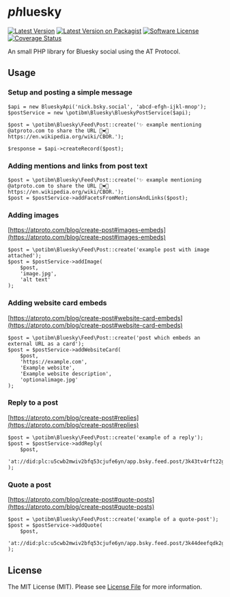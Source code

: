 # *ph*luesky

[![Latest Version](https://img.shields.io/github/release/potibm/phluesky.svg?style=flat-square)](https://github.com/potibm/phluesky/releases)
[![Latest Version on Packagist](https://img.shields.io/packagist/v/potibm/phluesky?style=flat-square)](https://packagist.org/packages/potibm/phluesky)
[![Software License](https://img.shields.io/badge/license-MIT-brightgreen.svg?style=flat-square)](LICENSE)
[![Coverage Status](https://img.shields.io/codecov/c/github/potibm/phluesky?style=flat-square)](https://app.codecov.io/gh/potibm/phluesky)

An small PHP library for Bluesky social using the AT Protocol.

## Usage

### Setup and posting a simple message

```
$api = new BlueskyApi('nick.bsky.social', 'abcd-efgh-ijkl-mnop');
$postService = new \potibm\Bluesky\BlueskyPostService($api);

$post = \potibm\Bluesky\Feed\Post::create('✨ example mentioning @atproto.com to share the URL 👨‍❤️‍👨 https://en.wikipedia.org/wiki/CBOR.');

$response = $api->createRecord($post);
```

### Adding mentions and links from post text

```
$post = \potibm\Bluesky\Feed\Post::create('✨ example mentioning @atproto.com to share the URL 👨‍❤️‍👨 https://en.wikipedia.org/wiki/CBOR.');
$post = $postService->addFacetsFromMentionsAndLinks($post);
```

### Adding images

[https://atproto.com/blog/create-post#images-embeds](https://atproto.com/blog/create-post#images-embeds)

```
$post = \potibm\Bluesky\Feed\Post::create('example post with image attached');
$post = $postService->addImage(
    $post, 
    'image.jpg', 
    'alt text'
);
```

### Adding website card embeds

[https://atproto.com/blog/create-post#website-card-embeds](https://atproto.com/blog/create-post#website-card-embeds)

```
$post = \potibm\Bluesky\Feed\Post::create('post which embeds an external URL as a card');
$post = $postService->addWebsiteCard(
    $post, 
    'https://example.com', 
    'Example website', 
    'Example website description',
    'optionalimage.jpg'
);
```

### Reply to a post

[https://atproto.com/blog/create-post#replies](https://atproto.com/blog/create-post#replies)

```
$post = \potibm\Bluesky\Feed\Post::create('example of a reply');
$post = $postService->addReply(
    $post, 
    'at://did:plc:u5cwb2mwiv2bfq53cjufe6yn/app.bsky.feed.post/3k43tv4rft22g'
);
```

### Quote a post

[https://atproto.com/blog/create-post#quote-posts](https://atproto.com/blog/create-post#quote-posts)

```
$post = \potibm\Bluesky\Feed\Post::create('example of a quote-post');
$post = $postService->addQuote(
    $post, 
    'at://did:plc:u5cwb2mwiv2bfq53cjufe6yn/app.bsky.feed.post/3k44deefqdk2g'
);
```

## License

The MIT License (MIT). Please see [License File](https://github.com/potibm/phluesky/blob/main/LICENSE) for more information.
